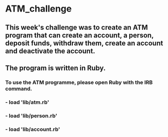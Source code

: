 # ATM_challenge

## This week's challenge was to create an ATM program that can create an account, a person, deposit funds, withdraw them, create an account and deactivate the account.
## The program is written in Ruby.
### To use the ATM programme, please open Ruby with the **IRB** command.

### - **load 'lib/atm.rb'**
### - **load 'lib/person.rb'**
### - **load 'lib/account.rb'**
